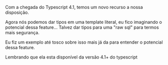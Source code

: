 Com a chegada do Typescript 4.1, temos um novo recurso a nossa disposição.

Agora nós podemos dar tipos em uma template literal, eu fico imaginando o potencial dessa feature...
Talvez dar tipos para uma "raw sql" para termos mais segurança.

Eu fiz um exemplo até tosco sobre isso mais já da para entender o potencial dessa feature.

Lembrando que ela esta disponível da versão 4.1+ do typescript